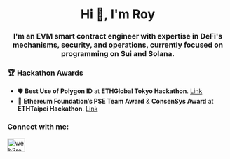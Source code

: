 <h1 align="center">Hi 👋, I'm Roy</h1>
<h3 align="center">I'm an EVM smart contract engineer with expertise in DeFi's mechanisms, security, and operations, currently focused on programming on Sui and Solana.</h3>

### 🏆 **Hackathon Awards**
- 🛡️ **Best Use of Polygon ID** at **ETHGlobal Tokyo Hackathon**. [Link](https://ethglobal.com/showcase/polydraw-h8ga9)
- 🏅 **Ethereum Foundation’s PSE Team Award** & **ConsenSys Award** at **ETHTaipei Hackathon**. [Link](https://taikai.network/ethtaipei/hackathons/hackathon/projects/clgrngou2137457001xfdtl5apz2/idea)

<h3 align="left">Connect with me:</h3>
<p align="left">
  <a href="https://t.me/web3roy" target="blank">
    <img align="center" src="https://raw.githubusercontent.com/gauravghongde/social-icons/master/PNG/Black/Telegram_black.png" alt="web3roy" height="30" width="40" />
  </a>
</p>
